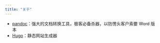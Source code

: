 ```yaml
---
title: "关于"
---
```


- [pandoc](http://pandoc.org)：强大的文档转换工具，极客必备杀器，以防愣头客户索要 Word 版本
- [Hugo](http://gohugo.io)：静态网站生成器
